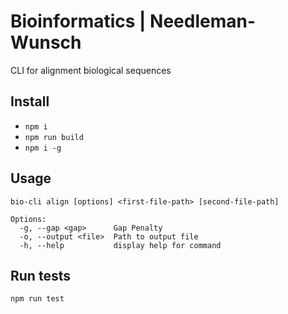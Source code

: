 # Bioinformatics | Needleman-Wunsch

CLI for alignment biological sequences

## Install

- `npm i`
- `npm run build`
- `npm i -g`

## Usage

`bio-cli align [options] <first-file-path> [second-file-path]`

```
Options:
  -g, --gap <gap>      Gap Penalty
  -o, --output <file>  Path to output file
  -h, --help           display help for command
```

## Run tests

`npm run test`
